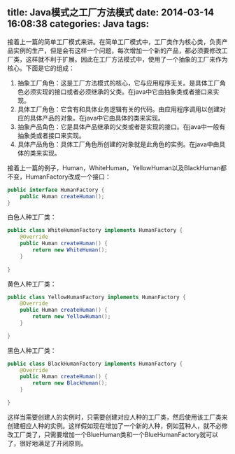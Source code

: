 title: Java模式之工厂方法模式
date: 2014-03-14 16:08:38
categories: Java
tags:
---
接着上一篇的简单工厂模式来讲。在简单工厂模式中，工厂类作为核心类，负责产品实例的生产，但是会有这样一个问题，每次增加一个新的产品，都必须要修改工厂类，这样就不利于扩展。因此在工厂方法模式中，使用了一个抽象的工厂来作为核心。下面是它的组成：
1. 抽象工厂角色：这是工厂方法模式的核心，它与应用程序无关。是具体工厂角色必须实现的接口或者必须继承的父类。在java中它由抽象类或者接口来实现。
2. 具体工厂角色：它含有和具体业务逻辑有关的代码。由应用程序调用以创建对应的具体产品的对象。在java中它由具体的类来实现。
3. 抽象产品角色：它是具体产品继承的父类或者是实现的接口。在java中一般有抽象类或者接口来实现。
4. 具体产品角色：具体工厂角色所创建的对象就是此角色的实例。在java中由具体的类来实现。

接着上一篇的例子，Human，WhiteHuman，YellowHuman以及BlackHuman都不变，HumanFactory改成一个接口：
```java
public interface HumanFactory {
    public Human createHuman();
}
```
<!-- more -->
白色人种工厂类：
```java
public class WhiteHumanFactory implements HumanFactory {
    @Override
    public Human createHuman() {
        return new WhiteHuman();
    }
 
}
```
黄色人种工厂类：
```java
public class YellowHumanFactory implements HumanFactory {
    @Override
    public Human createHuman() {
        return new YellowHuman();
    }
 
}
```
黑色人种工厂类：
```java
public class BlackHumanFactory implements HumanFactory {
    @Override
    public Human createHuman() {
        return new BlackHuman();
    }
 
}
```
这样当需要创建人的实例时，只需要创建对应人种的工厂类，然后使用该工厂类来创建相应人种的实例。这样假如现在增加了一个新的人种，例如蓝种人，就不必修改工厂类了，只需要增加一个BlueHuman类和一个BlueHumanFactory就可以了，很好地满足了开闭原则。